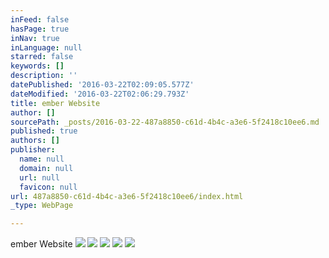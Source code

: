 ```yaml
---
inFeed: false
hasPage: true
inNav: true
inLanguage: null
starred: false
keywords: []
description: ''
datePublished: '2016-03-22T02:09:05.577Z'
dateModified: '2016-03-22T02:06:29.793Z'
title: ember Website
author: []
sourcePath: _posts/2016-03-22-487a8850-c61d-4b4c-a3e6-5f2418c10ee6.md
published: true
authors: []
publisher:
  name: null
  domain: null
  url: null
  favicon: null
url: 487a8850-c61d-4b4c-a3e6-5f2418c10ee6/index.html
_type: WebPage

---
```

ember Website
![](https://the-grid-user-content.s3-us-west-2.amazonaws.com/9153d428-a653-419f-bfca-044522c64bc6.jpg)
![](https://the-grid-user-content.s3-us-west-2.amazonaws.com/7de9a744-1034-4c43-b3c7-63da739acaa3.jpg)
![](https://the-grid-user-content.s3-us-west-2.amazonaws.com/ae18399f-8831-4756-aba8-c06df43ca766.jpg)
![](https://the-grid-user-content.s3-us-west-2.amazonaws.com/9ce04aea-9365-4ff8-9f9f-b61eb970f721.jpg)
![](https://the-grid-user-content.s3-us-west-2.amazonaws.com/ca8b0467-cd79-4f06-91b8-0b1d2ecbcc12.jpg)